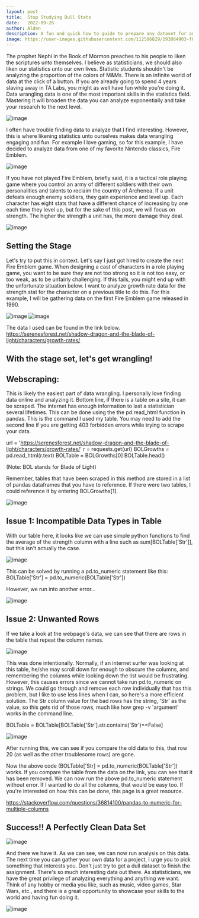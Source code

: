 ```yaml
---
layout: post
title:  Stop Studying Dull Stats
date:   2022-09-26
author: Alden
description: A fun and quick how to guide to prepare any dataset for analysis
image: https://user-images.githubusercontent.com/112586829/193084903-f030efe8-63d2-48ab-9d82-0a571d332221.png
---
```


The prophet Nephi in the Book of Mormon preaches to his people to liken the scriptures unto themselves.  I believe as statisticians, we should also liken our statistics unto our own lives.  Statistic students shouldn't be analyzing the proportion of the colors of M&Ms.  There is an infinite world of data at the click of a button.  If you are already going to spend 4 years slaving away in TA Labs, you might as well have fun while you're doing it.  Data wrangling data is one of the most important skills in the statistics field. Mastering it will broaden the data you can analyze exponentially and take your research to the next level.


![image](https://user-images.githubusercontent.com/112586829/193083046-a07f98c3-2fd0-4c60-b293-e90ae78ec103.png)


I often have trouble finding data to analyze that I find interesting.  However, this is where likening statistics unto ourselves makes data wrangling engaging and fun.  For example I love gaming, so for this example, I have decided to analyze data from one of my favorite Nintendo classics, Fire Emblem.


![image](https://user-images.githubusercontent.com/112586829/193084294-b12ff40f-bcf6-403c-9805-dcf89a03ebd8.png)


If you have not played Fire Emblem, briefly said, it is a tactical role playing game where you control an army of different soldiers with their own personalities
and talents to reclaim the country of Archenea.  If a unit defeats enough enemy soldiers, they gain experience and level up.  Each character has eight stats that have a different chance of increasing by one each time they level up, but for the sake of this post, we will focus on strength.  The higher the strength a unit has, the more damage they deal.


![image](https://user-images.githubusercontent.com/112586829/193084325-fd75b850-d9bd-4498-90aa-359375820758.png)


## Setting the Stage

Let's try to put this in context.  Let's say I just got hired to create the next Fire Emblem game.  When designing a cast of characters in a role playing game, you want to be sure they are not too strong so it is not too easy, or too weak, as to be unfairly challenging.  If this fails, you might end up with the unfortunate situation below.  I want to analyze growth rate data for the strength stat for the character on a previous title to do this.  For this example, I will be gathering data on the first Fire Emblem game released in 1990.


![image](https://user-images.githubusercontent.com/112586829/193084378-1f41ce7e-7cf9-4812-b23d-afb7d369c52c.png)
![image](https://user-images.githubusercontent.com/112586829/193084400-2c3bd1c5-2afe-4282-a4a8-8b5ae22894d3.png)


The data I used can be found in the link below.
https://serenesforest.net/shadow-dragon-and-the-blade-of-light/characters/growth-rates/

## With the stage set, let's get wrangling!

## Webscraping:

This is likely the easiest part of data wrangling.  I personally love finding data online and analyzing it.  Bottom line, if there is a table on a site, it can be scraped.  The internet has enough information to last a statistician several lifetimes.  This can be done using the the pd.read_html function in pandas.  This is the command I used my table.  You may need to add the second line if you are getting 403 forbidden errors while trying to scrape your data.

url = 'https://serenesforest.net/shadow-dragon-and-the-blade-of-light/characters/growth-rates/'
r = requests.get(url)
BOLGrowths = pd.read_html(r.text)
BOLTable = BOLGrowths[0]
BOLTable.head()

(Note: BOL stands for Blade of Light)

Remember, tables that have been scraped in this method are stored in a list of pandas dataframes that you have to reference.  If there were two tables, I could reference it by entering BOLGrowths[1].


![image](https://user-images.githubusercontent.com/112586829/193084482-40212276-5b90-4627-a7a4-3d2cf8076eab.png)


## Issue 1: Incompatible Data Types in Table

With our table here, it looks like we can use simple python functions to find the average of the strength column with a line such as sum[BOLTable['Str']], but this isn't actually the case.


![image](https://user-images.githubusercontent.com/112586829/193084528-d53ae63d-5e44-4fa9-9e72-249e9d9a77be.png)


This can be solved by running a pd.to_numeric statement like this:
BOLTable['Str'] = pd.to_numeric(BOLTable['Str'])

However, we run into another error...


![image](https://user-images.githubusercontent.com/112586829/193084572-7ff7f7fd-8589-4f77-8e89-f59c63db494d.png)


## Issue 2: Unwanted Rows

If we take a look at the webpage's data, we can see that there are rows in the table that repeat the column names.  


![image](https://user-images.githubusercontent.com/112586829/193084616-313fe6b7-4280-4acd-9cfe-705b42b9d46a.png)


This was done intentionally.  Normally, if an internet surfer was looking at this table, he/she may scroll down far enough to obscure the columns, and remembering the columns while looking down the list would be frustrating.  However, this causes errors since we cannot take run pd.to_numeric on strings. We could go through and remove each row individually that has this problem, but I like to use less lines when I can, so here's a more efficient solution. The Str column value for the bad rows has the string, 'Str' as the value, so this gets rid of those rows, much like how grep -v 'argument' works in the command line.

BOLTable = BOLTable[BOLTable['Str'].str.contains('Str')==False] 


![image](https://user-images.githubusercontent.com/112586829/193084787-9a46cd53-2a00-44e1-ae78-cfb612f0b39d.png)


After running this, we can see if you compare the old data to this, that row 20 (as well as the other troublesome rows) are gone.  

Now the above code (BOLTable['Str] = pd.to_numeric(BOLTable['Str']) works.  If you compare the table from the data on the link, you can see that it has been removed.  We can now run the above pd.to_numeric statement without error.  If I wanted to do all the columns, that would be easy too.  If you're interested on how this can be done, this page is a great resource.

https://stackoverflow.com/questions/36814100/pandas-to-numeric-for-multiple-columns

## Success!!  A Perfectly Clean Data Set


![image](https://user-images.githubusercontent.com/112586829/193084842-7624ff2a-bc61-4f19-967a-877c6c37dd6d.png)


And there we have it.  As we can see, we can now run analysis on this data.  The next time you can gather your own data for a project, I urge you to pick something that interests you.  Don't just try to get a dull dataset to finish the assignment.  There's so much interesting data out there.  As statisticians, we have the great privilege of analyzing everything and anything we want.  Think of any hobby or media you like, such as music, video games, Star Wars, etc., and there is a great opportunity to  showcase your skills to the world and having fun doing it. 

![image](https://user-images.githubusercontent.com/112586829/193087388-115f55b4-5854-46d9-925e-3357eb3f411e.png)
